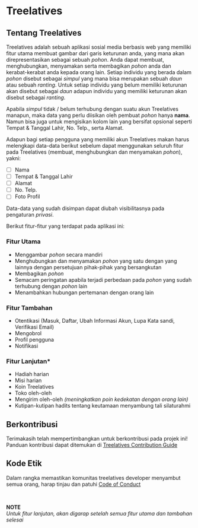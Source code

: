 # Treelatives

## Tentang Treelatives

Treelatives adalah sebuah aplikasi sosial media berbasis web yang memiliki fitur utama membuat gambar dari garis keturunan anda, yang mana akan direpresentasikan sebagai sebuah _pohon_. Anda dapat membuat, menghubungkan, menyamakan serta membagikan _pohon_ anda dan kerabat-kerabat anda kepada orang lain. Setiap individu yang berada dalam _pohon_ disebut sebagai _simpul_ yang mana bisa merupakan sebuah _daun_ atau sebuah _ranting_. Untuk setiap individu yang belum memiliki keturunan akan disebut sebagai _daun_ adapun individu yang memiliki keturunan akan disebut sebagai _ranting_.

Apabila _simpul_ tidak / belum terhubung dengan suatu akun Treelatives manapun, maka data yang perlu diisikan oleh pembuat _pohon_ hanya **nama**. Namun bisa juga untuk mengisikan kolom lain yang bersifat opsional seperti Tempat & Tanggal Lahir, No. Telp., serta Alamat.

Adapun bagi setiap pengguna yang memiliki akun Treelatives makan harus melengkapi data-data berikut sebelum dapat menggunakan seluruh fitur pada Treelatives (membuat, menghubungkan dan menyamakan _pohon_), yakni:

-   [ ] Nama
-   [ ] Tempat & Tanggal Lahir
-   [ ] Alamat
-   [ ] No. Telp.
-   [ ] Foto Profil

Data-data yang sudah disimpan dapat diubah visibilitasnya pada pengaturan _privasi_.

Berikut fitur-fitur yang terdapat pada aplikasi ini:

### Fitur Utama

-   Menggambar _pohon_ secara mandiri
-   Menghubungkan dan menyamakan _pohon_ yang satu dengan yang lainnya dengan persetujuan pihak-pihak yang bersangkutan
-   Membagikan _pohon_
-   Semacam peringatan apabila terjadi perbedaan pada _pohon_ yang sudah terhubung dengan _pohon_ lain
-   Menambahkan hubungan pertemanan dengan orang lain

### Fitur Tambahan

-   Otentikasi (Masuk, Daftar, Ubah Informasi Akun, Lupa Kata sandi, Verifikasi Email)
-   Mengobrol
-   Profil pengguna
-   Notifikasi

### Fitur Lanjutan\*

-   Hadiah harian
-   Misi harian
-   Koin Treelatives
-   Toko oleh-oleh
-   Mengirim oleh-oleh _(meningkatkan poin kedekatan dengan orang lain)_
-   Kutipan-kutipan hadits tentang keutamaan menyambung tali silaturahmi

## Berkontribusi

Terimakasih telah mempertimbangkan untuk berkontribusi pada projek ini! Panduan kontribusi dapat ditemukan di [Treelatives Contribution Guide](https://github.com/fmukhlis/treelatives/blob/main/CONTRIBUTING.md)

## Kode Etik

Dalam rangka memastikan komunitas treelatives developer menyambut semua orang, harap tinjau dan patuhi [Code of Conduct](https://github.com/fmukhlis/treelatives/blob/main/CODE_OF_CONDUCT.md)

<br>

**NOTE**  
_Untuk fitur lanjutan, akan digarap setelah semua fitur utama dan tambahan selesai_
